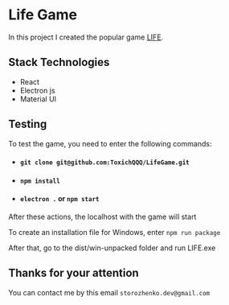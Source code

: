 # Life Game

In this project I created the popular game [LIFE](https://ru.wikipedia.org/wiki/Игра_«Жизнь»).

## Stack Technologies

- React
- Electron js
- Material UI

## Testing

To test the game, you need to enter the following commands:

- #### `git clone git@github.com:ToxichQQQ/LifeGame.git`
- #### `npm install`
- #### `electron .` or `npm start`

After these actions, the localhost with the game will start

To create an installation file for Windows, enter `npm run package`

After that, go to the dist/win-unpacked folder and run LIFE.exe


## Thanks for your attention

 You can contact me by this email `storozhenko.dev@gmail.com`
